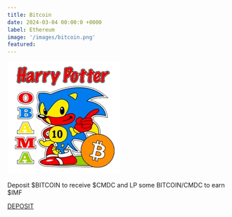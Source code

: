 ```yaml
---
title: Bitcoin
date: 2024-03-04 00:00:0 +0000
label: Ethereum
image: '/images/bitcoin.png'
featured:
---
```


![](/images/bitcoin.png)

Deposit $BITCOIN to receive $CMDC and LP some BITCOIN/CMDC to earn $IMF

<a href="https://app.internationalmeme.fund" class="button cta-button" target="_blank">DEPOSIT</a>